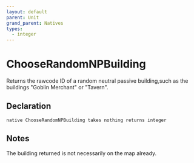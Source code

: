 ```yaml
---
layout: default
parent: Unit
grand_parent: Natives
types:
  - integer
---
```


# ChooseRandomNPBuilding
Returns the rawcode ID of a random neutral passive building,such as the buildings "Goblin Merchant" or "Tavern".

## Declaration

```
native ChooseRandomNPBuilding takes nothing returns integer
```

## Notes 
The building returned is not necessarily on the map already.